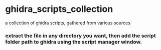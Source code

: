 # ghidra_scripts_collection
a collection of ghidra scripts, gathered from various sources

### extract the file in any directory you want, then add the script folder path to ghidra using the script manager window.
